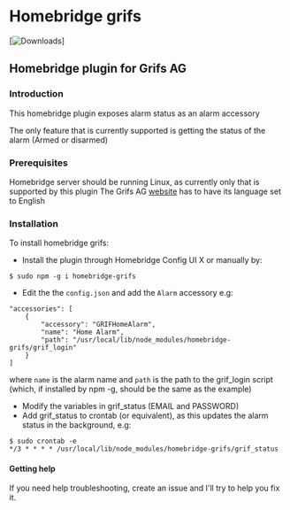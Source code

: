 # Homebridge grifs
[![Downloads](https://img.shields.io/github/downloads/lynxcs/homebridge-grifs/total)]

## Homebridge plugin for Grifs AG

### Introduction
This homebridge plugin exposes alarm status as an alarm accessory

The only feature that is currently supported is getting the status of the alarm (Armed or disarmed)

### Prerequisites
Homebridge server should be running Linux, as currently only that is supported by this plugin
The Grifs AG [website](https://saugierdve.lt) has to have its language set to English

### Installation
To install homebridge grifs:
- Install the plugin through Homebridge Config UI X or manually by:
```
$ sudo npm -g i homebridge-grifs
```
- Edit the the `config.json` and add the `Alarm` accessory e.g:
```
"accessories": [
    {
        "accessory": "GRIFHomeAlarm",
        "name": "Home Alarm",
        "path": "/usr/local/lib/node_modules/homebridge-grifs/grif_login"
    }
]
```
where `name` is the alarm name and `path` is the path to the grif_login script (which, if installed by npm -g, should be the same as the example)
- Modify the variables in grif_status (EMAIL and PASSWORD)
- Add grif_status to crontab (or equivalent), as this updates the alarm status in the background, e.g:
```
$ sudo crontab -e
*/3 * * * * /usr/local/lib/node_modules/homebridge-grifs/grif_status
```
#### Getting help
If you need help troubleshooting, create an issue and I'll try to help you fix it.